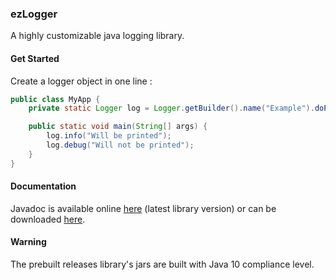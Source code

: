 ### ezLogger
A highly customizable java logging library.

#### Get Started
Create a logger object in one line :
```java
public class MyApp {
    private static Logger log = Logger.getBuilder().name("Example").doPrintDebug(false).build();

    public static void main(String[] args) {
	    log.info("Will be printed");
	    log.debug("Will not be printed");
    }
}
```

#### Documentation
Javadoc is available online [here](https://limeilon.github.io/ezlogger/javadoc) (latest library version) or can be downloaded [here](https://github.com/LimeiloN/ezlogger/releases).

#### Warning
The prebuilt releases library's jars are built with Java 10 compliance level.
